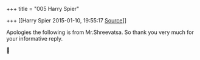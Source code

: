+++
title = "005 Harry Spier"

+++
[[Harry Spier	2015-01-10, 19:55:17 [Source](https://groups.google.com/g/samskrita/c/QDctmYPTqfE)]]



Apologies the following is from Mr.Shreevatsa. So thank you very much for your informative reply.




